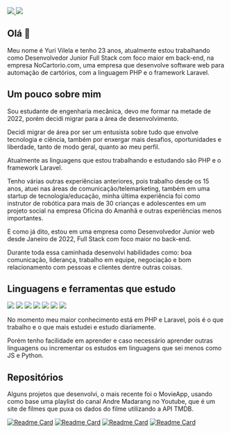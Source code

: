 <div>
    <a target='_blank' href="https://www.instagram.com/yurivilela1704/">
        <img src="https://img.shields.io/badge/Instagram-E4405F?style=for-the-badge&logo=instagram&logoColor=white">
    </a>
    <a target='_blank' href="https://www.linkedin.com/in/yuri-vilela/">
        <img src="https://img.shields.io/badge/LinkedIn-0077B5?style=for-the-badge&logo=linkedin&logoColor=white">
    </a>
</div>

## Olá 👋

Meu nome é Yuri Vilela e tenho 23 anos, atualmente estou trabalhando como Desenvolvedor Junior Full Stack com foco maior em back-end, na empresa NoCartorio.com, uma empresa que desenvolve software web para automação de cartórios, com a linguagem PHP e o framework Laravel.

## Um pouco sobre mim

Sou estudante de engenharia mecânica, devo me formar na metade de 2022, porém decidi migrar para a área de desenvolvimento.

Decidi migrar de área por ser um entusista sobre tudo que envolve tecnologia e ciência, também por enxergar mais desafios, oportunidades e liberdade, tanto de modo geral, quanto ao meu perfil. 

Atualmente as linguagens que estou trabalhando e estudando são PHP e o framework Laravel.

Tenho várias outras experiências anteriores, pois trabalho desde os 15 anos, atuei nas áreas de comunicação/telemarketing, também em uma startup de tecnologia/educação, minha última experiência foi como instrutor de robótica para mais de 30 crianças e adolescentes em um projeto social na empresa Oficina do Amanhã e outras experiências menos importantes.

E como já dito, estou em uma empresa como Desenvolvedor Junior web desde Janeiro de 2022, Full Stack com foco maior no back-end.

Durante toda essa caminhada desenvolvi habilidades como: boa comunicação, liderança, trabalho em equipe, negociação e bom relacionamento com pessoas e clientes dentre outras coisas. 

## Linguagens e ferramentas que estudo
<p>
  <img src="https://img.shields.io/badge/PHP-777BB4?style=for-the-badge&logo=php&logoColor=white"/>
  <img src="https://img.shields.io/badge/Laravel-FF2D20?style=for-the-badge&logo=laravel&logoColor=white"/>
  <img src="https://img.shields.io/badge/Composer-885630?style=for-the-badge&logo=Composer&logoColor=white"/>
  <img src="https://img.shields.io/badge/HTML5-E34F26?style=for-the-badge&logo=html5&logoColor=white"/>
  <img src="https://img.shields.io/badge/CSS3-1572B6?style=for-the-badge&logo=css3&logoColor=white"/>
  <img src="https://img.shields.io/badge/Tailwind_CSS-38B2AC?style=for-the-badge&logo=tailwind-css&logoColor=white"/>
  <img src="https://img.shields.io/badge/MySQL-005C84?style=for-the-badge&logo=mysql&logoColor=white" />
</p>

No momento meu maior conhecimento está em PHP e Laravel, pois é o que trabalho e o que mais estudei e estudo diariamente.

Porém tenho facilidade em aprender e caso necessário aprender outras linguagens ou incrementar os estudos em linguagens que sei menos como JS e Python.

## Repositórios 
<p>Alguns projetos que desenvolvi, o mais recente foi o MovieApp, usando como base uma playlist do canal Andre Madarang no Youtube, que é um site de filmes que puxa os dados do filme utilizando a API TMDB.</p>

[![Readme Card](https://github-readme-stats.vercel.app/api/pin/?username=yurivilela1704&repo=MovieApp)](https://github.com/yurivilela1704/MovieApp)
[![Readme Card](https://github-readme-stats.vercel.app/api/pin/?username=yurivilela1704&repo=TodoList)](https://github.com/yurivilela1704/TodoList)
[![Readme Card](https://github-readme-stats.vercel.app/api/pin/?username=yurivilela1704&repo=SeuFilme)](https://github.com/yurivilela1704/SeuFilme)
[![Readme Card](https://github-readme-stats.vercel.app/api/pin/?username=yurivilela1704&repo=PythonCalculator)](https://github.com/yurivilela1704/PythonCalculator)
